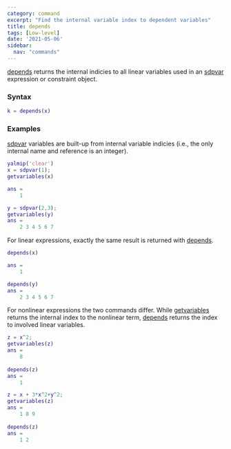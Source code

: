 ```yaml
---
category: command
excerpt: "Find the internal variable index to dependent variables"
title: depends
tags: [Low-level]
date: '2021-05-06'
sidebar:
  nav: "commands"
---
```


[depends](/command/depends) returns the internal indicies to all linear variables used in an [sdpvar](/command/sdpvar) expression or constraint object.

### Syntax

````matlab
k = depends(x)
````

### Examples

[sdpvar](/command/sdpvar) variables are built-up from internal variable indicies (i.e., the only internal name and reference is an integer). 

````matlab
yalmip('clear')
x = sdpvar(1);
getvariables(x)

ans = 
    1

y = sdpvar(2,3);
getvariables(y)
ans = 
    2 3 4 5 6 7 
````

For linear expressions, exactly the same result is returned with [depends](/command/depends).

````matlab
depends(x)

ans = 
    1

depends(y)
ans = 
    2 3 4 5 6 7 
````

For nonlinear expressions the two commands differ. While [getvariables](/command/getvariables) returns the internal index to the nonlinear term, [depends](/command/depends) returns the index to involved linear variables.

````matlab
z = x^2;
getvariables(z)
ans = 
    8
    
depends(z)    
ans = 
    1

z = x + 3*x^2+y^2;
getvariables(z)
ans = 
    1 8 9
    
depends(z)
ans = 
    1 2    
````
